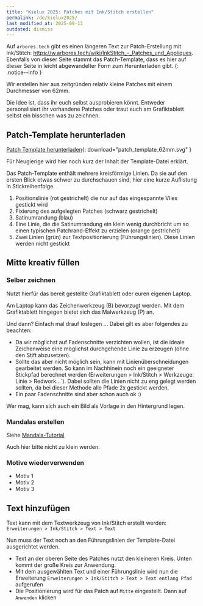 ```yaml
---
title: "Kielux 2025: Patches mit Ink/Stitch erstellen"
permalink: /de/kielux2025/
last_modified_at: 2025-09-13
outdated: dismiss
---
```

Auf `arbores.tech` gibt es einen längeren Text zur Patch-Erstellung mit Ink/Stitch: <a href="https://w.arbores.tech/wiki/InkStitch_-_Patches_und_Appliques">https://w.arbores.tech/wiki/InkStitch_-_Patches_und_Appliques</a>.<br/>
Ebenfalls von dieser Seite stammt das Patch-Template, dass es hier auf dieser Seite in leicht abgewandelter Form zum Herunterladen gibt.
{: .notice--info }

Wir erstellen hier aus zeitgründen relativ kleine Patches mit einem Durchmesser von 62mm.

Die Idee ist, dass ihr euch selbst ausprobieren könnt. Entweder personalisiert ihr vorhandene Patches oder traut euch am Grafiktablett selbst ein bisschen was zu zeichnen.

## Patch-Template herunterladen

[Patch Template herunterladen](/assets/files/patch_template_62mm.svg){: download="patch_template_62mm.svg" }

Für Neugierige wird hier noch kurz der Inhalt der Template-Datei erklärt.

Das Patch-Template enthält mehrere kreisförmige Linien. Da sie auf den ersten Blick etwas schwer zu durchschauen sind, hier eine kurze Auflistung in Stickreihenfolge.

1. Positionslinie (rot gestrichelt) die nur auf das eingespannte Vlies gestickt wird
2. Fixierung des aufgelegten Patches (schwarz gestrichelt)
3. Satinumrandung (blau)
4. Eine Linie, die die Satinumrandung ein klein wenig durchbricht um so einen typischen Patchrand-Effekt zu erzielen (orange gestrichelt)
5. Zwei Linien (grün) zur Textpositionierung (Führungslinien). Diese Linien werden nicht gestickt

## Mitte kreativ füllen

### Selber zeichnen

Nutzt hierfür das bereit gestellte Grafiktablett oder euren eigenen Laptop.

Am Laptop kann das Zeichenwerkzeug (B) bevorzugt werden. Mit dem Grafiktablett hingegen bietet sich das Malwerkzeug (P) an.

Und dann? Einfach mal drauf loslegen ... Dabei gilt es aber folgendes zu beachten:

* Da wir möglichst auf Fadenschnitte verzichten wollen, ist die ideale Zeichenweise eine möglichst durchgehende Linie zu erzeugen (ohne den Stift abzusetzen).
* Sollte das aber nicht möglich sein, kann mit Linienüberschneidungen gearbeitet werden.
  So kann im Nachhinein noch ein geeigneter Stickpfad berechnet werden (Erweiterungen > Ink/Stitch > Werkzeuge: Linie > Redwork...`).
  Dabei sollten die Linien nicht zu eng gelegt werden sollten, da bei dieser Methode alle Pfade 2x gestickt werden.
* Ein paar Fadenschnitte sind aber schon auch ok :)

Wer mag, kann sich auch ein Bild als Vorlage in den Hintergrund legen.

### Mandalas erstellen

Siehe [Mandala-Tutorial](/tutorials/mandala/)

Auch hier bitte nicht zu klein werden.

### Motive wiederverwenden

* Motiv 1
* Motiv 2
* Motiv 3

## Text hinzufügen

Text kann mit dem Textwerkzeug von Ink/Stitch erstellt werden: `Erweiterungen > Ink/Stitch > Text > Text`

Nun muss der Text noch an den Führungslinien der Template-Datei ausgerichtet werden.

* Text an der oberen Seite des Patches nutzt den kleineren Kreis. Unten kommt der große Kreis zur Anwendung.
* Mit dem ausgewählten Text und einer Führungslinie wird nun die Erweiterung `Erweiterungen > Ink/Stitch > Text > Text entlang Pfad` aufgerufen
* Die Positionierung wird für das Patch auf `Mitte` eingestellt. Dann auf `Anwenden` klicken
